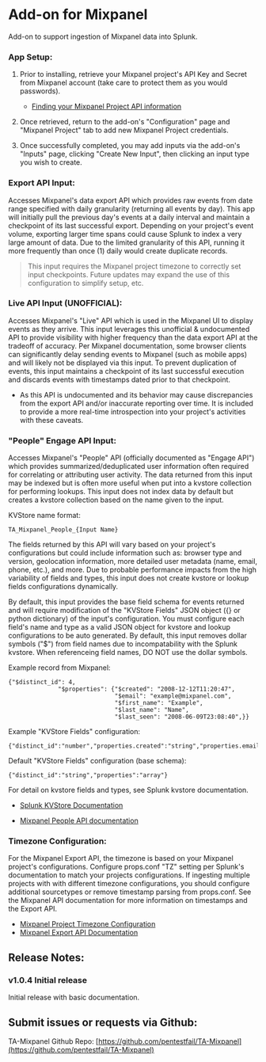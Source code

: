 Add-on for Mixpanel
===================
Add-on to support ingestion of Mixpanel data into Splunk.

### App Setup:
1. Prior to installing, retrieve your Mixpanel project's API Key and Secret from Mixpanel account (take care to protect them as you would passwords). 
	- [Finding your Mixpanel Project API information](https://mixpanel.com/help/questions/articles/where-can-i-find-my-project-token)

2. Once retrieved, return to the add-on's "Configuration" page and "Mixpanel Project" tab to add new Mixpanel Project credentials.

3. Once successfully completed, you may add inputs via the add-on's "Inputs" page, clicking "Create New Input", then clicking an input type you wish to create.

### Export API Input:
Accesses Mixpanel's data export API which provides raw events from date range specified with daily granularity (returning all events by day).  This app will initially pull the previous day's events at a daily interval and maintain a checkpoint of its last successful export.  Depending on your project's event volume, exporting larger time spans could cause Splunk to index a very large amount of data.  Due to the limited granularity of this API, running it more frequently than once (1) daily would create duplicate records.

> This input requires the Mixpanel project timezone to correctly set input checkpoints. Future updates may expand the use of this configuration to simplify setup, etc.

### Live API Input (UNOFFICIAL):
Accesses Mixpanel's "Live" API which is used in the Mixpanel UI to display events as they arrive. This input leverages this unofficial & undocumented API to provide visibility with higher frequency than the data export API at the tradeoff of accuracy.  Per Mixpanel documentation, some browser clients can significantly delay sending events to Mixpanel (such as mobile apps) and will likely not be displayed via this input.  To prevent duplication of events, this input maintains a checkpoint of its last successful execution and discards events with timestamps dated prior to that checkpoint.

- As this API is undocumented and its behavior may cause discrepancies from the export API and/or inaccurate reporting over time. It is included to provide a more real-time introspection into your project's activities with these caveats.

### "People" Engage API Input:
Accesses Mixpanel's "People" API (officially documented as "Engage API") which provides summarized/deduplicated user information often required for correlating or attributing user activity. The data returned from this input may be indexed but is often more useful when put into a kvstore collection for performing lookups.  This input does not index data by default but creates a kvstore collection based on the name given to the input.

KVStore name format:
```
TA_Mixpanel_People_{Input Name}
```

The fields returned by this API will vary based on your project's configurations but could include information such as: browser type and version, geolocation information, more detailed user metadata (name, email, phone, etc.), and more.  Due to probable performance impacts from the high variability of fields and types, this input does not create kvstore or lookup fields configurations dynamically.

By default, this input provides the base field schema for events returned and will  require modification of the "KVStore Fields" JSON object ({} or python dictionary) of the input's configuration. You must configure each field's name and type as a valid JSON object for kvstore and lookup configurations to be auto generated. By default, this input removes dollar symbols ("$") from field names due to incompatability with the Splunk kvstore.  When referenceing field names, DO NOT use the dollar symbols.

Example record from Mixpanel: 
``` 
{"$distinct_id": 4,
              "$properties": {"$created": "2008-12-12T11:20:47",
                              "$email": "example@mixpanel.com",
                              "$first_name": "Example",
                              "$last_name": "Name",
                              "$last_seen": "2008-06-09T23:08:40",}}
```

Example "KVStore Fields" configuration:
```
{"distinct_id":"number","properties.created":"string","properties.email":"string","properties.first_name":"string","properties.last_name":"string","properties.last_seen":"string"}
```

Default "KVStore Fields" configuration (base schema):
```
{"distinct_id":"string","properties":"array"}
```

For detail on kvstore fields and types, see Splunk kvstore documentation.

- [Splunk KVStore Documentation](http://dev.splunk.com/view/SP-CAAAEZK)

- [Mixpanel People API documentation](https://mixpanel.com/help/reference/data-export-api#people-analytics)

### Timezone Configuration:
For the Mixpanel Export API, the timezone is based on your Mixpanel project's configurations. Configure props.conf "TZ" setting per Splunk's documentation to match your projects configurations. If ingesting multiple projects with with different timezone configurations, you should configure additional sourcetypes or remove timestamp parsing from props.conf. See the Mixpanel API documentation for more information on timestamps and the Export API.

- [Mixpanel Project Timezone Configuration](https://mixpanel.com/help/questions/articles/what-timezone-does-mixpanel-use-how-can-i-change-it)
- [Mixpanel Export API Documentation](https://mixpanel.com/help/reference/exporting-raw-data)


## Release Notes:

### v1.0.4 Initial release
Initial release with basic documentation.


## Submit issues or requests via Github:
TA-Mixpanel Github Repo: [https://github.com/pentestfail/TA-Mixpanel](https://github.com/pentestfail/TA-Mixpanel)